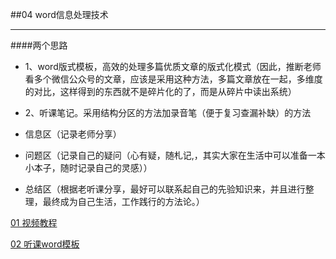 ##04 word信息处理技术

----------
####两个思路
- 1、word版式模板，高效的处理多篇优质文章的版式化模式（因此，推断老师看多个微信公众号的文章，应该是采用这种方法，多篇文章放在一起，多维度的对比，这样得到的东西就不是碎片化的了，而是从碎片中读出系统）

- 2、听课笔记。采用结构分区的方法加录音笔（便于复习查漏补缺）的方法
 - 信息区（记录老师分享）
 
 - 问题区（记录自己的疑问（心有疑，随札记,，其实大家在生活中可以准备一本小本子，随时记录自己的灵感））
 
 - 总结区（根据老听课分享，最好可以联系起自己的先验知识来，并且进行整理，最终成为自己生活，工作践行的方法论。）
 
[01 视频教程](http://www.365yg.com/i6384031767682089474/?tt_from=android_share&utm_campaign=client_share&app=news_article&iid=7576060466&utm_medium=toutiao_android&winzoom=1)

[02 听课word模板](http://pan.baidu.com/s/1i46Ndyt)